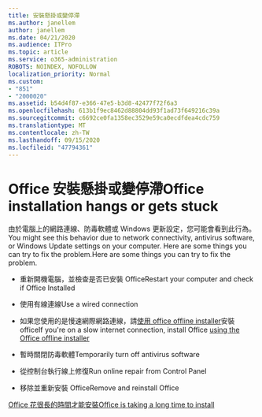 ```yaml
---
title: 安裝懸掛或變停滯
ms.author: janellem
author: janellem
ms.date: 04/21/2020
ms.audience: ITPro
ms.topic: article
ms.service: o365-administration
ROBOTS: NOINDEX, NOFOLLOW
localization_priority: Normal
ms.custom:
- "851"
- "2000020"
ms.assetid: b54d4f87-e366-47e5-b3d8-42477f72f6a3
ms.openlocfilehash: 613b1f9ec8462d88804dd93f1ad73f649216c39a
ms.sourcegitcommit: c6692ce0fa1358ec3529e59ca0ecdfdea4cdc759
ms.translationtype: MT
ms.contentlocale: zh-TW
ms.lasthandoff: 09/15/2020
ms.locfileid: "47794361"
---
```

# <a name="office-installation-hangs-or-gets-stuck"></a><span data-ttu-id="455a0-102">Office 安裝懸掛或變停滯</span><span class="sxs-lookup"><span data-stu-id="455a0-102">Office installation hangs or gets stuck</span></span>

<span data-ttu-id="455a0-103">由於電腦上的網路連線、防毒軟體或 Windows 更新設定，您可能會看到此行為。</span><span class="sxs-lookup"><span data-stu-id="455a0-103">You might see this behavior due to network connectivity, antivirus software, or Windows Update settings on your computer.</span></span> <span data-ttu-id="455a0-104">Here are some things you can try to fix the problem.</span><span class="sxs-lookup"><span data-stu-id="455a0-104">Here are some things you can try to fix the problem.</span></span>
  
- <span data-ttu-id="455a0-105">重新開機電腦，並檢查是否已安裝 Office</span><span class="sxs-lookup"><span data-stu-id="455a0-105">Restart your computer and check if Office Installed</span></span>

- <span data-ttu-id="455a0-106">使用有線連線</span><span class="sxs-lookup"><span data-stu-id="455a0-106">Use a wired connection</span></span>

- <span data-ttu-id="455a0-107">如果您使用的是慢速網際網路連線，請[使用 office offline installer](https://support.office.com/article/f0a85fe7-118f-41cb-a791-d59cef96ad1c?wt.mc_id=Alchemy_ClientDIA)安裝 office</span><span class="sxs-lookup"><span data-stu-id="455a0-107">If you're on a slow internet connection, install Office [using the Office offline installer](https://support.office.com/article/f0a85fe7-118f-41cb-a791-d59cef96ad1c?wt.mc_id=Alchemy_ClientDIA)</span></span>

- <span data-ttu-id="455a0-108">暫時關閉防毒軟體</span><span class="sxs-lookup"><span data-stu-id="455a0-108">Temporarily turn off antivirus software</span></span>

- <span data-ttu-id="455a0-109">從控制台執行線上修復</span><span class="sxs-lookup"><span data-stu-id="455a0-109">Run online repair from Control Panel</span></span>

- <span data-ttu-id="455a0-110">移除並重新安裝 Office</span><span class="sxs-lookup"><span data-stu-id="455a0-110">Remove and reinstall Office</span></span>

[<span data-ttu-id="455a0-111">Office 花很長的時間才能安裝</span><span class="sxs-lookup"><span data-stu-id="455a0-111">Office is taking a long time to install</span></span>](https://support.office.com/article/0f09f357-3fef-42a6-b8aa-cef4c6c44bdf?wt.mc_id=Alchemy_ClientDIA)
  